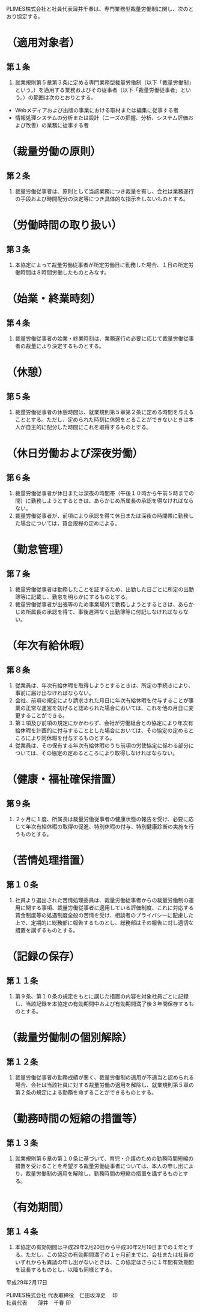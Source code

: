 PLIMES株式会社と社員代表薄井千春は、専門業務型裁量労働制に関し、次のとおり協定する。

# （適用対象者）
## 第１条
1. 就業規則第５章第３条に定める専門業務型裁量労働制（以下「裁量労働制」という。）を適用する業務およびその従事者（以下「裁量労働従事者」という。）の範囲は次のとおりとする。

- Webメディアおよび出版の事業における取材または編集に従事する者
- 情報処理システムの分析または設計（ニーズの把握、分析、システム評価および改善）の業務に従事する者

# （裁量労働の原則）
## 第２条
1. 裁量労働従事者は、原則として当該業務につき裁量を有し、会社は業務遂行の手段および時間配分の決定等につき具体的な指示をしないものとする。

# （労働時間の取り扱い）
## 第３条
1. 本協定によって裁量労働従事者が所定労働日に勤務した場合、１日の所定労働時間は８時間労働したものとみなす。

# （始業・終業時刻）
## 第４条
1. 裁量労働従事者の始業・終業時刻は、業務遂行の必要に応じて裁量労働従事者の裁量により決定するものとする。

# （休憩）
## 第５条
1. 裁量労働従事者の休憩時間は、就業規則第５章第２条に定める時間を与えることとする。ただし、定められた時刻に休憩をとることができないときは本人が自主的に配分した時間にこれを取得するものとする。

# （休日労働および深夜労働）
## 第６条
1. 裁量労働従事者が休日または深夜の時間帯（午後１０時から午前５時までの間）に勤務しようとするときは、あらかじめ所属長の承認を得なければならない。
2. 裁量労働従事者が、前項により承認を得て休日または深夜の時間帯に勤務した場合については，賃金規程の定めによる。

# （勤怠管理）
## 第７条
1. 裁量労働従事者は勤務したことを証するため、出勤した日ごとに所定の出勤簿等に記載し、勤怠を明らかにするものとする。
2. 裁量労働従事者が出張等のため事業場外で勤務しようとするときは、あらかじめ所属長の承認を得て、事後遅滞なく出勤簿等に付記しなければならない。

# （年次有給休暇）
## 第８条
1. 従業員は、年次有給休暇を取得しようとするときは、所定の手続きにより、事前に届け出なければならない。
2. 会社、前項の規定により請求された月日に年次有給休暇を付与することが事業の正常な運営を妨げると認められた場合においては、これを他の月日に変更することができる。
3. 第１項及び前項の規定にかかわらず、会社が労働組合との協定により年次有給休暇を計画的に付与することとした場合においては、その協定の定めるところにより同休暇を付与するものとする。
4. 従業員は、その保有する年次有給休暇のうち前項の労使協定に係わる部分については、その協定の定めるところにより取得しなければならない。

# （健康・福祉確保措置）
## 第９条
1. ２ヶ月に１度、所属長は裁量労働従事者の健康状態の報告を受け、必要に応じて年次有給休暇の取得の促進、特別休暇の付与、特別健康診断の実施を行うものとする。

# （苦情処理措置）
## 第１０条
1. 社員より選出された苦情処理委員は、裁量労働従事者からの裁量労働制の運用に関する事項、裁量労働従事者に適用している評価制度、これに対応する賃金制度等の処遇制度全般の苦情を受け、相談者のプライバシーに配慮した上で、定期的に総務部に報告するものとし、総務部はその報告に対し適切な措置を講ずるものとする。

# （記録の保存）
## 第１１条
1. 第９条、第１０条の規定をもとに講じた措置の内容を対象社員ごとに記録し、当該記録を本協定の有効期間中および有効期間満了後３年間保存するものとする。

# （裁量労働制の個別解除）
## 第１２条
1. 裁量労働従事者の勤務成績が悪く、裁量労働制の適用が不適当と認められる場合、会社は当該社員に対する裁量労働の適用を解除し、就業規則第５章の第２条の規定による勤務を命ずることができるものとする。

# （勤務時間の短縮の措置等）
## 第１３条
1. 就業規則第６章の第１０条に基づいて、育児・介護のための勤務時間短縮の措置を受けることを希望する裁量労働従事者については、本人の申し出により、裁量労働制の適用を解除し、勤務時間の短縮の措置を講ずるものとする。

# （有効期間）
## 第１４条
1. 本協定の有効期間は平成29年2月20日から平成30年2月19日までの１年とする。ただし、この協定の有効期間満了の１ヶ月前までに、会社または社員のいずれからも異議の申し出がないときは、この協定はさらに１年間有効期間を延長するものとし、以降も同様とする。

平成29年2月17日

PLIMES株式会社
代表取締役　仁田坂淳史　     	印　
　　　　　　　　　　　　　　　　　　
社員代表　　薄井　千春       	印
